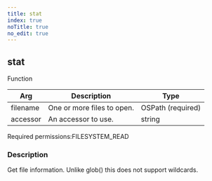 ```yaml
---
title: stat
index: true
noTitle: true
no_edit: true
---
```




<div class="vql_item"></div>


## stat
<span class='vql_type label label-warning pull-right page-header'>Function</span>



<div class="vqlargs"></div>

Arg | Description | Type
----|-------------|-----
filename|One or more files to open.|OSPath (required)
accessor|An accessor to use.|string

<span class="permission_list vql_type">Required permissions:</span><span class="permission_list linkcolour label label-important">FILESYSTEM_READ</span>

### Description

Get file information. Unlike glob() this does not support wildcards.

